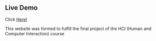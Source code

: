 ## Live Demo
Click [Here!](https://hci-web.netlify.app)

This website was formed to fulfill the final project of the HCI (Human and Computer Interaction) course 
